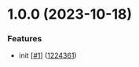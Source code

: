 # 1.0.0 (2023-10-18)


### Features

* init [[#1](https://github.com/d3p1/client-ts-template/issues/1)] ([1224361](https://github.com/d3p1/client-ts-template/commit/12243610e4f77df93337a70414f76ac8f27b649b))
